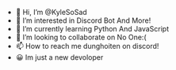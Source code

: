- 👋 Hi, I’m @KyleSoSad
- 👀 I’m interested in Discord Bot And More!
- 🌱 I’m currently learning Python And JavaScript
- 💞️ I’m looking to collaborate on No One:(
- 📫 How to reach me dunghoiten on discord!
- 😀 Im just a new devoloper



